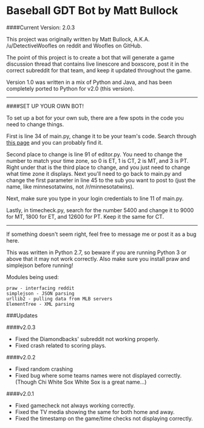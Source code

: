 Baseball GDT Bot by Matt Bullock
=====================================

####Current Version: 2.0.3

This project was originally written by Matt Bullock,
	A.K.A. /u/DetectiveWoofles on reddit and Woofles on GitHub.
	
The point of this project is to create a bot that will generate a
	game discussion thread that contains live linescore and boxscore,
	post it in the correct subreddit for that team, and keep it
	updated throughout the game.
	
Version 1.0 was written in a mix of Python and Java, and has been
	completely ported to Python for v2.0 (this version).

---

####SET UP YOUR OWN BOT!

To set up a bot for your own sub, there are a few spots in the code you 
	need to change things. 
	
First is line 34 of main.py, change it to be your team's code. Search through [this page](http://gd2.mlb.com/components/game/mlb/year_2013/month_06/day_19/) and you can probably find it. 
	
Second place to change is line 91 of editor.py.
	You need to change the number to match your time zone, so 0 is ET,
	1 is CT, 2 is MT, and 3 is PT. Right under that is the third place
	to change, and you just need to change what time zone it displays.
	Next you'll need to go back to main.py and change the first parameter
	in line 45 to the sub you want to post to (just the name, like 
	minnesotatwins, not /r/minnesotatwins). 
	
Next, make sure you type in your login credentials to line 11 of main.py.

Lastly, in timecheck.py, search for the number 5400 and change it to 9000 for MT,
	1800 for ET, and 12600 for PT. Keep it the same for CT.
	
---	

If something doesn't seem right, feel free to message me or post it as a bug here.
	
This was written in Python 2.7, so beware if you are running Python 3 or
	above that it may not work correctly. Also make sure you install
	praw and simplejson before running!
	
Modules being used:

	praw - interfacing reddit
	simplejson - JSON parsing
	urllib2 - pulling data from MLB servers
	ElementTree - XML parsing

###Updates

####v2.0.3
* Fixed the Diamondbacks' subreddit not working properly.
* Fixed crash related to scoring plays.

####v2.0.2

* Fixed random crashing
* Fixed bug where some teams names were not displayed correctly. (Though Chi White Sox White Sox is a great name...)

####v2.0.1

* Fixed gamecheck not always working correctly.
* Fixed the TV media showing the same for both home and away.
* Fixed the timestamp on the game/time checks not displaying correctly.
	
